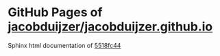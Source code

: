GitHub Pages of [jacobduijzer/jacobduijzer.github.io](https://github.com/jacobduijzer/jacobduijzer.github.io.git)
===
Sphinx html documentation of [5518fc44](https://github.com/jacobduijzer/jacobduijzer.github.io/tree/5518fc445f49ad70c8ef8230f1fccbcec7c2ec5c)
